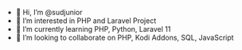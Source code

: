 - 👋 Hi, I’m @sudjunior
- 👀 I’m interested in PHP and Laravel Project
- 🌱 I’m currently learning PHP, Python, Laravel 11
- 💞️ I’m looking to collaborate on PHP, Kodi Addons, SQL, JavaScript

<!---
sudjunior/sudjunior is a ✨ special ✨ repository because its `README.md` (this file) appears on your GitHub profile.
You can click the Preview link to take a look at your changes.
--->
